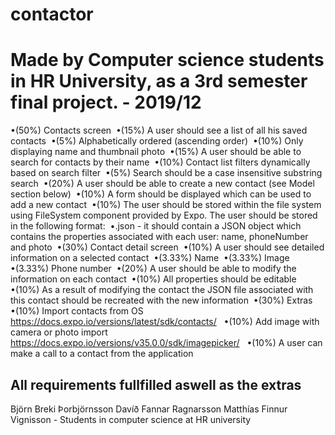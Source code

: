 # contactor

# Made by Computer science students in HR University, as a 3rd semester final project. - 2019/12

•(50%) Contacts screen 
  •(15%) A user should see a list of all his saved contacts 
    •(5%) Alphabetically ordered (ascending order) 
    •(10%) Only displaying name and thumbnail photo 
  •(15%) A user should be able to search for contacts by their name 
    •(10%) Contact list filters dynamically based on search filter 
    •(5%) Search should be a case insensitive substring search 
  •(20%) A user should be able to create a new contact (see Model section below) 
    •(10%) A form should be displayed which can be used to add a new contact 
    •(10%) The user should be stored within the file system using FileSystem 
    component provided by Expo. The user should be stored in the following 
      format: 
      •<name-of-contact>.json - it should contain a JSON object which contains 
      the properties associated with each user: name, phoneNumber and 
      photo 
•(30%) Contact detail screen 
  •(10%) A user should see detailed information on a selected contact 
    •(3.33%) Name 
    •(3.33%) Image 
    •(3.33%) Phone number 
  •(20%) A user should be able to modify the information on each contact 
    •(10%) All properties should be editable 
    •(10%) As a result of modifying the contact the JSON file associated with this contact should be recreated with the new information 
•(30%) Extras 
  •(10%) Import contacts from OS 
    https://docs.expo.io/versions/latest/sdk/contacts/  
  •(10%) Add image with camera or photo import 
    https://docs.expo.io/versions/v35.0.0/sdk/imagepicker/  
  •(10%) A user can make a call to a contact from the application 
  
  All requirements fullfilled aswell as the extras
  -------------------------------------------------------------------------------------------
  Björn Breki Þorbjörnsson
  Davíð Fannar Ragnarsson
  Matthías Finnur Vignisson
    - Students in computer science at HR university
  

